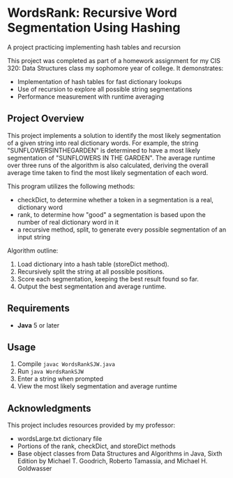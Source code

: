 # WordsRank: Recursive Word Segmentation Using Hashing
A project practicing implementing hash tables and recursion

This project was completed as part of a homework assignment for my CIS 320: Data Structures class my sophomore year of college. It demonstrates:
- Implementation of hash tables for fast dictionary lookups
- Use of recursion to explore all possible string segmentations
- Performance measurement with runtime averaging

## Project Overview
This project implements a solution to identify the most likely segmentation of a given string into real dictionary words. For example, the string "SUNFLOWERSINTHEGARDEN" is determined to have a most likely segmentation of "SUNFLOWERS IN THE GARDEN". The average runtime over three runs of the algorithm is also calculated, deriving the overall average time taken to find the most likely segmentation of each word.  

This program utilizes the following methods:
- checkDict, to determine whether a token in a segmentation is a real, dictionary word
- rank, to determine how "good" a segmentation is based upon the number of real dictionary word in it
- a recursive method, split, to generate every possible segmentation of an input string

Algorithm outline:
1. Load dictionary into a hash table (storeDict method).
2. Recursively split the string at all possible positions.
3. Score each segmentation, keeping the best result found so far.
4. Output the best segmentation and average runtime.

## Requirements
- <b>Java</b> 5 or later

## Usage
1. Compile
   `javac WordsRankSJW.java`
2. Run
   `java WordsRankSJW`
3. Enter a string when prompted
4. View the most likely segmentation and average runtime
## Acknowledgments
This project includes resources provided by my professor:
- wordsLarge.txt dictionary file
- Portions of the rank, checkDict, and storeDict methods
- Base object classes from Data Structures and Algorithms in Java, Sixth Edition by Michael T. Goodrich, Roberto Tamassia, and Michael H. Goldwasser
